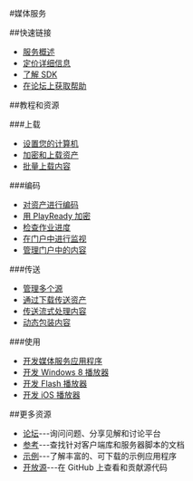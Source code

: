 <properties 
pageTitle="媒体服务 - Azure 微软云"
Metakeywords="媒体服务,Media Services,编码,PlayReady,流式处理,动态包装,播放器,加密,资产" 
description="用安全的方式为您随时随地跨设备传送媒体内容、提供可伸缩的端到端媒体解决方案。" 
services="Media Services" 
documentationCenter="Develop" 
authors="" 
manager="Tiffena" 
editor="Eric Chen" />
<tags ms.service="Media Services"
    ms.date=""
    wacn.date=""
    />

#媒体服务

##快速链接

-   [服务概述](/home/features/media-services/)
-   [定价详细信息](/home/features/media-services/#home_media_pri)
-   [了解 SDK](/develop/media-services/developer-tools/)
-   [在论坛上获取帮助](https://social.msdn.microsoft.com/Forums/azure/zh-CN/home?forum=windowsazurezhchs)

##教程和资源

###上载

- [设置您的计算机](/zh-cn/documentation/articles/media-services-set-up-computer/)
- [加密和上载资产](/zh-cn/documentation/articles/media-services-create-encrypted-asset-upload-storage/)
- [批量上载内容](http://msdn.microsoft.com/zh-cn/library/azure/jj853022.aspx)


###编码

- [对资产进行编码](/zh-cn/documentation/articles/media-services-encode-asset/)
- [用 PlayReady 加密](/zh-cn/documentation/articles/media-services-protect-asset/)
- [检查作业进度](/zh-cn/documentation/articles/media-services-check-job-progress/)
- [在门户中进行监视](/zh-cn/documentation/articles/media-services-monitor-services-account/)
- [管理门户中的内容](/zh-cn/documentation/articles/media-services-manage-content/)

###传送

- [管理多个源](/zh-cn/documentation/articles/media-services-manage-origins/)
- [通过下载传送资产](/zh-cn/documentation/articles/media-services-deliver-asset-download/)
- [传送流式处理内容](/zh-cn/documentation/articles/media-services-deliver-streaming-content/)
- [动态包装内容](https://msdn.microsoft.com/zh-cn/library/azure/jj889436.aspx)

###使用

- [开发媒体服务应用程序](http://msdn.microsoft.com/zh-cn/library/dn223283.aspx)
- [开发 Windows 8 播放器](/zh-cn/documentation/articles/media-services-build-smooth-streaming-apps/)
- [开发 Flash 播放器](/zh-cn/documentation/articles/media-services-use-osmf-smooth-streaming-client-plugin/)
- [开发 iOS 播放器](/zh-cn/documentation/articles/media-services-use-ios-media-player-framework/)

##更多资源

- [论坛](https://social.msdn.microsoft.com/Forums/azure/zh-CN/home?forum=windowsazurezhchs)---询问问题、分享见解和讨论平台
- [参考](http://msdn.microsoft.com/zh-cn/library/azure/hh973629)---查找针对客户端库和服务器脚本的文档
- [示例](http://code.msdn.microsoft.com/Windows-Azure-Media-040435f8)---了解丰富的、可下载的示例应用程序
- [开放源](https://github.com/windowsazure/)---在 GitHub 上查看和贡献源代码
